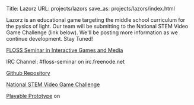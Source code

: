 Title: Lazorz
URL: projects/lazors
save_as: projects/lazors/index.html

Lazorz is an educational game targeting the middle school curriculum for the
pysics of light. Our team will be submitting to the National STEM Video Game
Challenge (link below). We'll be posting more information as we continue
development. Stay Tuned!

[FLOSS Seminar in Interactive Games and
Media](http://readthedocs.org/docs/ritfloss/en/latest)

IRC Channel: #floss-seminar on irc.freenode.net

[Github Repository](http://github.com/decause/lazorz)

[National STEM Video Game Challenge](http://stemchallenge.org)

[Playable Prototype](http://lazorz-fossrit.rhcloud.com) on

